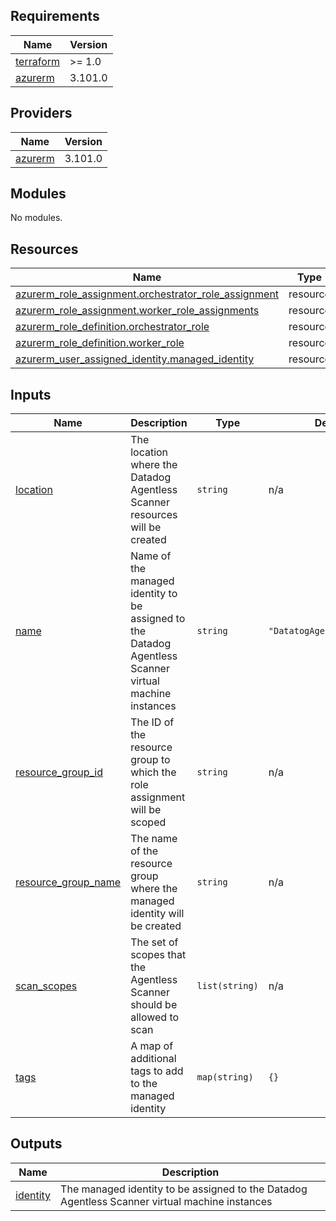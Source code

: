 <!-- BEGIN_TF_DOCS -->
## Requirements

| Name | Version |
|------|---------|
| <a name="requirement_terraform"></a> [terraform](#requirement\_terraform) | >= 1.0 |
| <a name="requirement_azurerm"></a> [azurerm](#requirement\_azurerm) | 3.101.0 |

## Providers

| Name | Version |
|------|---------|
| <a name="provider_azurerm"></a> [azurerm](#provider\_azurerm) | 3.101.0 |

## Modules

No modules.

## Resources

| Name | Type |
|------|------|
| [azurerm_role_assignment.orchestrator_role_assignment](https://registry.terraform.io/providers/hashicorp/azurerm/3.101.0/docs/resources/role_assignment) | resource |
| [azurerm_role_assignment.worker_role_assignments](https://registry.terraform.io/providers/hashicorp/azurerm/3.101.0/docs/resources/role_assignment) | resource |
| [azurerm_role_definition.orchestrator_role](https://registry.terraform.io/providers/hashicorp/azurerm/3.101.0/docs/resources/role_definition) | resource |
| [azurerm_role_definition.worker_role](https://registry.terraform.io/providers/hashicorp/azurerm/3.101.0/docs/resources/role_definition) | resource |
| [azurerm_user_assigned_identity.managed_identity](https://registry.terraform.io/providers/hashicorp/azurerm/3.101.0/docs/resources/user_assigned_identity) | resource |

## Inputs

| Name | Description | Type | Default | Required |
|------|-------------|------|---------|:--------:|
| <a name="input_location"></a> [location](#input\_location) | The location where the Datadog Agentless Scanner resources will be created | `string` | n/a | yes |
| <a name="input_name"></a> [name](#input\_name) | Name of the managed identity to be assigned to the Datadog Agentless Scanner virtual machine instances | `string` | `"DatatogAgentlessScanner"` | no |
| <a name="input_resource_group_id"></a> [resource\_group\_id](#input\_resource\_group\_id) | The ID of the resource group to which the role assignment will be scoped | `string` | n/a | yes |
| <a name="input_resource_group_name"></a> [resource\_group\_name](#input\_resource\_group\_name) | The name of the resource group where the managed identity will be created | `string` | n/a | yes |
| <a name="input_scan_scopes"></a> [scan\_scopes](#input\_scan\_scopes) | The set of scopes that the Agentless Scanner should be allowed to scan | `list(string)` | n/a | yes |
| <a name="input_tags"></a> [tags](#input\_tags) | A map of additional tags to add to the managed identity | `map(string)` | `{}` | no |

## Outputs

| Name | Description |
|------|-------------|
| <a name="output_identity"></a> [identity](#output\_identity) | The managed identity to be assigned to the Datadog Agentless Scanner virtual machine instances |
<!-- END_TF_DOCS -->
